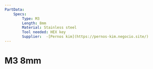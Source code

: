 ```yaml
---
PartData:
    Specs:
        Type: M3
        Length: 8mm
        Material: Stainless steel
        Tool needed: HEX key
        Supplier:  -[Pernos kim](https://pernos-kim.negocio.site/)
---
```

# M3 8mm

